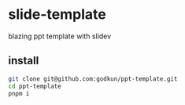 # slide-template

blazing ppt template with slidev

## install

```sh
git clone git@github.com:godkun/ppt-template.git
cd ppt-template
pnpm i
```
